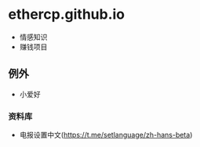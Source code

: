 # ethercp.github.io

- 情感知识
- 赚钱项目

## 例外
- 小爱好
### 资料库
- 电报设置中文(https://t.me/setlanguage/zh-hans-beta) 
